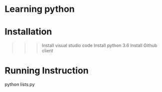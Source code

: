 Learning python
=====================



Installation
======================



>>>Install visual studio code
>>>Install python 3.6
>>>Install Github client

Running Instruction
=========================



python lists.py